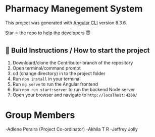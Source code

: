# Pharmacy Manegement System

This project was generated with [Angular CLI](https://github.com/angular/angular-cli) version 8.3.6.


Star :star:  the repo to help the developers :innocent:



## 🚀 Build Instructions / How to start the project 

1) Downloard/clone the Contributor branch of the repository
2) Open terminal/command prompt 
3) cd (change directory) in to the project folder
4) Run `npm install` in your terminal
5) Run `ng serve` to run the Angular frontend
6) Run `npm run start:server` to run the backend Node server
7) Open your browser and navigate to `http://localhost:4200/`

# Group Members
-Adlene Peraira (Project Co-ordinator)
-Akhila T R
-Jeffrey Jolly